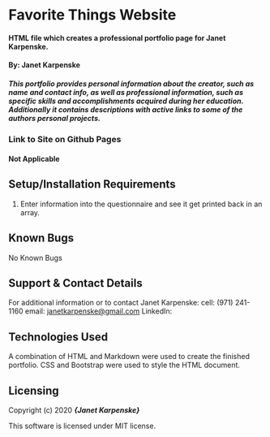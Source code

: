 # Favorite Things Website

#### HTML file which creates a professional portfolio page for Janet Karpenske.

#### By: Janet Karpenske

##### This portfolio provides personal information about the creator, such as name and contact info, as well as professional information, such as specific skills and accomplishments acquired during her education. Additionally it contains descriptions with active links to some of the authors personal projects.

### Link to Site on Github Pages
#### Not Applicable

## Setup/Installation Requirements

1. Enter information into the questionnaire and see it get printed back in an array.

## Known Bugs
No Known Bugs

## Support & Contact Details
For additional information or to contact Janet Karpenske:
cell: (971) 241-1160
email: janetkarpenske@gmail.com
LinkedIn: 

## Technologies Used
A combination of HTML and Markdown were used to create the finished portfolio. CSS and Bootstrap were used to style the HTML document.

## Licensing
Copyright (c) 2020 **_{Janet Karpenske}_**

This software is licensed under MIT license.